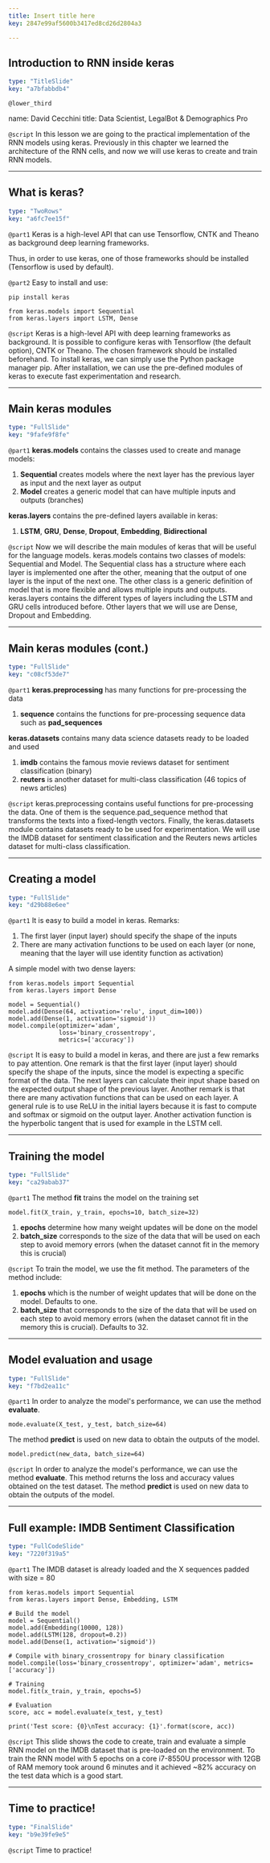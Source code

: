 ```yaml
---
title: Insert title here
key: 2847e99af5600b3417ed8cd26d2804a3

---
```

## Introduction to RNN inside keras

```yaml
type: "TitleSlide"
key: "a7bfabbdb4"
```

`@lower_third`

name: David Cecchini
title: Data Scientist, LegalBot & Demographics Pro


`@script`
In this lesson we are going to the practical implementation of the RNN models using keras.
Previously in this chapter we learned the architecture of the RNN cells, and now we will use keras to create and train RNN models.


---
## What is keras?

```yaml
type: "TwoRows"
key: "a6fc7ee15f"
```

`@part1`
Keras is a high-level API that can use Tensorflow, CNTK and Theano as background deep learning frameworks. 

Thus, in order to use keras, one of those frameworks should be installed (Tensorflow is used by default).


`@part2`
Easy to install and use: 

```
pip install keras
```

```
from keras.models import Sequential
from keras.layers import LSTM, Dense
```


`@script`
Keras is a high-level API with deep learning frameworks as background. It is possible to configure keras with Tensorflow (the default option), CNTK or Theano. The chosen framework should be installed beforehand.
To install keras, we can simply use the Python package manager pip.
After installation, we can use the pre-defined modules of keras to execute fast experimentation and research.


---
## Main keras modules

```yaml
type: "FullSlide"
key: "9fafe9f8fe"
```

`@part1`
**keras.models** contains the classes used to create and manage models: 
1. **Sequential** creates models where the next layer has the previous layer as input and the next layer as output
2. **Model** creates a generic model that can have multiple inputs and outputs (branches)

**keras.layers** contains the pre-defined layers available in keras:
1. **LSTM**, **GRU**, **Dense**, **Dropout**, **Embedding**, **Bidirectional**


`@script`
Now we will describe the main modules of keras that will be useful for the language models.
keras.models contains two classes of models: Sequential and Model. The Sequential class has a structure where each layer is implemented one after the other, meaning that the output of one layer is the input of the next one.
The other class is a generic definition of model that is more flexible and allows multiple inputs and outputs.
keras.layers contains the different types of layers including the LSTM and GRU cells introduced before. Other layers that we will use are Dense, Dropout and Embedding.


---
## Main keras modules (cont.)

```yaml
type: "FullSlide"
key: "c08cf53de7"
```

`@part1`
**keras.preprocessing** has many functions for pre-processing the data

1. **sequence** contains the functions for pre-processing sequence data such as **pad_sequences**

**keras.datasets** contains many data science datasets ready to be loaded and used

1. **imdb** contains the famous movie reviews dataset for sentiment classification (binary)
2. **reuters** is another dataset for multi-class classification (46 topics of news articles)


`@script`
keras.preprocessing contains useful functions for pre-processing the data. One of them is the sequence.pad_sequence method that transforms the texts into a fixed-length vectors.
Finally, the keras.datasets module contains datasets ready to be used for experimentation. We will use the IMDB dataset for sentiment classification and the Reuters news articles dataset for multi-class classification.


---
## Creating a model

```yaml
type: "FullSlide"
key: "d29b88e6ee"
```

`@part1`
It is easy to build a model in keras. Remarks:

1. The first layer (input layer) should specify the shape of the inputs
2. There are many activation functions to be used on each layer (or none, meaning that the layer will use identity function as activation)

A simple model with two dense layers:

```
from keras.models import Sequential
from keras.layers import Dense

model = Sequential()
model.add(Dense(64, activation='relu', input_dim=100))
model.add(Dense(1, activation='sigmoid'))
model.compile(optimizer='adam',
              loss='binary_crossentropy',
              metrics=['accuracy'])

```


`@script`
It is easy to build a model in keras, and there are just a few remarks to pay attention.
One remark is that the first layer (input layer) should specify the shape of the inputs, since the model is expecting a specific format of the data. The next layers can calculate their input shape based on the expected output shape of the previous layer.
Another remark is that there are many activation functions that can be used on each layer. A general rule is to use ReLU in the initial layers because it is fast to compute and softmax or sigmoid on the output layer. Another activation function is the hyperbolic tangent that is used for example in the LSTM cell.


---
## Training the model

```yaml
type: "FullSlide"
key: "ca29abab37"
```

`@part1`
The method **fit** trains the model on the training set

```
model.fit(X_train, y_train, epochs=10, batch_size=32)
```

1. **epochs** determine how many weight updates will be done on the model
2. **batch_size** corresponds to the size of the data that will be used on each step to avoid memory errors (when the dataset cannot fit in the memory this is crucial)


`@script`
To train the model, we use the fit method. The parameters of the method include:
1. **epochs** which is the number of weight updates that will be done on the model. Defaults to one.
2. **batch_size** that corresponds to the size of the data that will be used on each step to avoid memory errors (when the dataset cannot fit in the memory this is crucial). Defaults to 32.


---
## Model evaluation and usage

```yaml
type: "FullSlide"
key: "f7bd2ea11c"
```

`@part1`
In order to analyze the model's performance, we can use the method **evaluate**.

```
mode.evaluate(X_test, y_test, batch_size=64)
```

The method **predict** is used on new data to obtain the outputs of the model.

```
model.predict(new_data, batch_size=64)
```


`@script`
In order to analyze the model's performance, we can use the method **evaluate**. This method returns the loss and accuracy values obtained on the test dataset.
The method **predict** is used on new data to obtain the outputs of the model.


---
## Full example: IMDB Sentiment Classification

```yaml
type: "FullCodeSlide"
key: "7220f319a5"
```

`@part1`
The IMDB dataset is already loaded and the X sequences padded with size = 80

```
from keras.models import Sequential
from keras.layers import Dense, Embedding, LSTM

# Build the model
model = Sequential()
model.add(Embedding(10000, 128))
model.add(LSTM(128, dropout=0.2))
model.add(Dense(1, activation='sigmoid'))

# Compile with binary_crossentropy for binary classification
model.compile(loss='binary_crossentropy', optimizer='adam', metrics=['accuracy'])

# Training
model.fit(x_train, y_train, epochs=5)

# Evaluation
score, acc = model.evaluate(x_test, y_test)

print('Test score: {0}\nTest accuracy: {1}'.format(score, acc))

```


`@script`
This slide shows the code to create, train and evaluate a simple RNN model on the IMDB dataset that is pre-loaded on the environment. 
To train the RNN model with 5 epochs on a core i7-8550U processor with 12GB of RAM memory took around 6 minutes and it achieved ~82% accuracy on the test data which is a good start.


---
## Time to practice!

```yaml
type: "FinalSlide"
key: "b9e39fe9e5"
```

`@script`
Time to practice!

